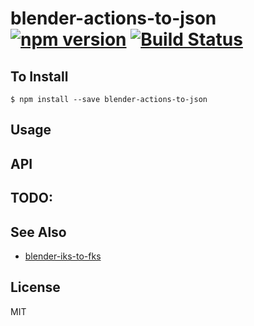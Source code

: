 blender-actions-to-json [![npm version](https://badge.fury.io/js/blender-actions-to-json.svg)](http://badge.fury.io/js/blender-actions-to-json) [![Build Status](https://travis-ci.org/chinedufn/blender-actions-to-json.svg?branch=master)](https://travis-ci.org/chinedufn/blender-actions-to-json)
===============

> 

## To Install

```
$ npm install --save blender-actions-to-json
```

## Usage

## API

## TODO:

## See Also

- [blender-iks-to-fks](https://github.com/chinedufn/blender-iks-to-fks)

## License

MIT
